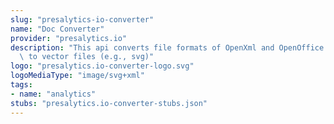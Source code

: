 ```yaml
---
slug: "presalytics-io-converter"
name: "Doc Converter"
provider: "presalytics.io"
description: "This api converts file formats of OpenXml and OpenOffice documents formats\
  \ to vector files (e.g., svg)"
logo: "presalytics.io-converter-logo.svg"
logoMediaType: "image/svg+xml"
tags:
- name: "analytics"
stubs: "presalytics.io-converter-stubs.json"
---
```

